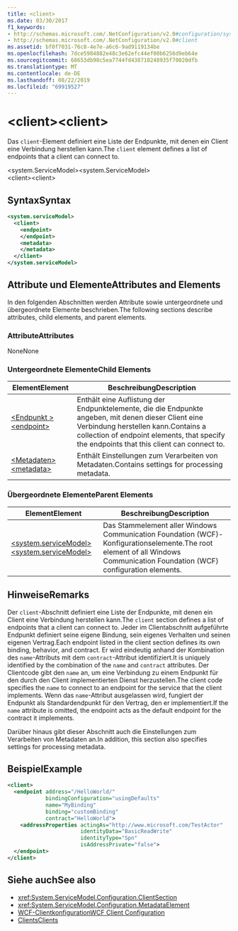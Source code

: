 ```yaml
---
title: <client>
ms.date: 03/30/2017
f1_keywords:
- http://schemas.microsoft.com/.NetConfiguration/v2.0#configuration/system.ServiceModel/client
- http://schemas.microsoft.com/.NetConfiguration/v2.0#client
ms.assetid: bf0f7031-76c8-4e7e-a6c6-9ad9119134be
ms.openlocfilehash: 7dce5984882e48c3e62efc44ef00b6256d9eb64e
ms.sourcegitcommit: 68653db98c5ea7744fd438710248935f70020dfb
ms.translationtype: MT
ms.contentlocale: de-DE
ms.lasthandoff: 08/22/2019
ms.locfileid: "69919527"
---
```

# <a name="client"></a><span data-ttu-id="1b007-101">\<client></span><span class="sxs-lookup"><span data-stu-id="1b007-101">\<client></span></span>
<span data-ttu-id="1b007-102">Das `client`-Element definiert eine Liste der Endpunkte, mit denen ein Client eine Verbindung herstellen kann.</span><span class="sxs-lookup"><span data-stu-id="1b007-102">The `client` element defines a list of endpoints that a client can connect to.</span></span>  
  
 <span data-ttu-id="1b007-103">\<system.ServiceModel></span><span class="sxs-lookup"><span data-stu-id="1b007-103">\<system.ServiceModel></span></span>  
<span data-ttu-id="1b007-104">\<client></span><span class="sxs-lookup"><span data-stu-id="1b007-104">\<client></span></span>  
  
## <a name="syntax"></a><span data-ttu-id="1b007-105">Syntax</span><span class="sxs-lookup"><span data-stu-id="1b007-105">Syntax</span></span>  
  
```xml  
<system.serviceModel>
  <client>
    <endpoint>
    </endpoint>
    <metadata>
    </metadata>
  </client>
</system.serviceModel>
```  
  
## <a name="attributes-and-elements"></a><span data-ttu-id="1b007-106">Attribute und Elemente</span><span class="sxs-lookup"><span data-stu-id="1b007-106">Attributes and Elements</span></span>  
 <span data-ttu-id="1b007-107">In den folgenden Abschnitten werden Attribute sowie untergeordnete und übergeordnete Elemente beschrieben.</span><span class="sxs-lookup"><span data-stu-id="1b007-107">The following sections describe attributes, child elements, and parent elements.</span></span>  
  
### <a name="attributes"></a><span data-ttu-id="1b007-108">Attribute</span><span class="sxs-lookup"><span data-stu-id="1b007-108">Attributes</span></span>  
 <span data-ttu-id="1b007-109">None</span><span class="sxs-lookup"><span data-stu-id="1b007-109">None</span></span>  
  
### <a name="child-elements"></a><span data-ttu-id="1b007-110">Untergeordnete Elemente</span><span class="sxs-lookup"><span data-stu-id="1b007-110">Child Elements</span></span>  
  
|<span data-ttu-id="1b007-111">Element</span><span class="sxs-lookup"><span data-stu-id="1b007-111">Element</span></span>|<span data-ttu-id="1b007-112">Beschreibung</span><span class="sxs-lookup"><span data-stu-id="1b007-112">Description</span></span>|  
|-------------|-----------------|  
|[<span data-ttu-id="1b007-113">\<Endpunkt ></span><span class="sxs-lookup"><span data-stu-id="1b007-113">\<endpoint></span></span>](endpoint-of-client.md)|<span data-ttu-id="1b007-114">Enthält eine Auflistung der Endpunktelemente, die die Endpunkte angeben, mit denen dieser Client eine Verbindung herstellen kann.</span><span class="sxs-lookup"><span data-stu-id="1b007-114">Contains a collection of endpoint elements, that specify the endpoints that this client can connect to.</span></span>|  
|[<span data-ttu-id="1b007-115">\<Metadaten></span><span class="sxs-lookup"><span data-stu-id="1b007-115">\<metadata></span></span>](metadata.md)|<span data-ttu-id="1b007-116">Enthält Einstellungen zum Verarbeiten von Metadaten.</span><span class="sxs-lookup"><span data-stu-id="1b007-116">Contains settings for processing metadata.</span></span>|  
  
### <a name="parent-elements"></a><span data-ttu-id="1b007-117">Übergeordnete Elemente</span><span class="sxs-lookup"><span data-stu-id="1b007-117">Parent Elements</span></span>  
  
|<span data-ttu-id="1b007-118">Element</span><span class="sxs-lookup"><span data-stu-id="1b007-118">Element</span></span>|<span data-ttu-id="1b007-119">Beschreibung</span><span class="sxs-lookup"><span data-stu-id="1b007-119">Description</span></span>|  
|-------------|-----------------|  
|[<span data-ttu-id="1b007-120">\<system.serviceModel></span><span class="sxs-lookup"><span data-stu-id="1b007-120">\<system.serviceModel></span></span>](system-servicemodel.md)|<span data-ttu-id="1b007-121">Das Stammelement aller Windows Communication Foundation (WCF)-Konfigurationselemente.</span><span class="sxs-lookup"><span data-stu-id="1b007-121">The root element of all Windows Communication Foundation (WCF) configuration elements.</span></span>|  
  
## <a name="remarks"></a><span data-ttu-id="1b007-122">Hinweise</span><span class="sxs-lookup"><span data-stu-id="1b007-122">Remarks</span></span>  
 <span data-ttu-id="1b007-123">Der `client`-Abschnitt definiert eine Liste der Endpunkte, mit denen ein Client eine Verbindung herstellen kann.</span><span class="sxs-lookup"><span data-stu-id="1b007-123">The `client` section defines a list of endpoints that a client can connect to.</span></span> <span data-ttu-id="1b007-124">Jeder im Clientabschnitt aufgeführte Endpunkt definiert seine eigene Bindung, sein eigenes Verhalten und seinen eigenen Vertrag.</span><span class="sxs-lookup"><span data-stu-id="1b007-124">Each endpoint listed in the client section defines its own binding, behavior, and contract.</span></span> <span data-ttu-id="1b007-125">Er wird eindeutig anhand der Kombination des `name`-Attributs mit dem `contract`-Attribut identifiziert.</span><span class="sxs-lookup"><span data-stu-id="1b007-125">It is uniquely identified by the combination of the `name` and `contract` attributes.</span></span> <span data-ttu-id="1b007-126">Der Clientcode gibt den `name` an, um eine Verbindung zu einem Endpunkt für den durch den Client implementierten Dienst herzustellen.</span><span class="sxs-lookup"><span data-stu-id="1b007-126">The client code specifies the `name` to connect to an endpoint for the service that the client implements.</span></span> <span data-ttu-id="1b007-127">Wenn das `name`-Attribut ausgelassen wird, fungiert der Endpunkt als Standardendpunkt für den Vertrag, den er implementiert.</span><span class="sxs-lookup"><span data-stu-id="1b007-127">If the `name` attribute is omitted, the endpoint acts as the default endpoint for the contract it implements.</span></span>  
  
 <span data-ttu-id="1b007-128">Darüber hinaus gibt dieser Abschnitt auch die Einstellungen zum Verarbeiten von Metadaten an.</span><span class="sxs-lookup"><span data-stu-id="1b007-128">In addition, this section also specifies settings for processing metadata.</span></span>  
  
## <a name="example"></a><span data-ttu-id="1b007-129">Beispiel</span><span class="sxs-lookup"><span data-stu-id="1b007-129">Example</span></span>  
  
```xml  
<client>
  <endpoint address="/HelloWorld/"
            bindingConfiguration="usingDefaults"
            name="MyBinding"
            binding="customBinding"
            contract="HelloWorld">
    <addressProperties actingAs="http://www.microsoft.com/TestActor"
                       identityData="BasicReadWrite"
                       identityType="Spn"
                       isAddressPrivate="false">
  </endpoint>
</client>
```  
  
## <a name="see-also"></a><span data-ttu-id="1b007-130">Siehe auch</span><span class="sxs-lookup"><span data-stu-id="1b007-130">See also</span></span>

- <xref:System.ServiceModel.Configuration.ClientSection>
- <xref:System.ServiceModel.Configuration.MetadataElement>
- [<span data-ttu-id="1b007-131">WCF-Clientkonfiguration</span><span class="sxs-lookup"><span data-stu-id="1b007-131">WCF Client Configuration</span></span>](../../../wcf/feature-details/client-configuration.md)
- [<span data-ttu-id="1b007-132">Clients</span><span class="sxs-lookup"><span data-stu-id="1b007-132">Clients</span></span>](../../../wcf/feature-details/clients.md)
